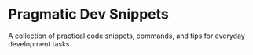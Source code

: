 # Pragmatic Dev Snippets

A collection of practical code snippets, commands, and tips for everyday development tasks.

